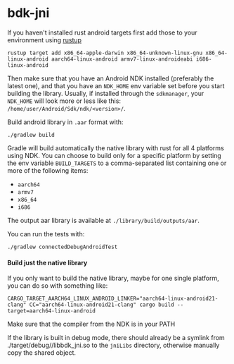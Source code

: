 # bdk-jni

If you haven't installed rust android targets first add those to your environment using [rustup](https://www.rust-lang.org/learn/get-started)

   ```
   rustup target add x86_64-apple-darwin x86_64-unknown-linux-gnu x86_64-linux-android aarch64-linux-android armv7-linux-androideabi i686-linux-android
   ```

Then make sure that you have an Android NDK installed (preferably the latest one), and that you have an `NDK_HOME` env variable set before you start building the library. Usually, if installed through the `sdkmanager`,
your `NDK_HOME` will look more or less like this: `/home/user/Android/Sdk/ndk/<version>/`.

Build android library in `.aar` format with:
```
./gradlew build
```
Gradle will build automatically the native library with rust for all 4 platforms using NDK. You can choose to build only for a specific platform by setting the env variable `BUILD_TARGETS` to a comma-separated list
containing one or more of the following items:

* `aarch64`
* `armv7`
* `x86_64`
* `i686`

The output aar library is available at `./library/build/outputs/aar`.

You can run the tests with:
```
./gradlew connectedDebugAndroidTest
```

#### Build just the native library

If you only want to build the native library, maybe for one single platform, you can do so with something like:

```
CARGO_TARGET_AARCH64_LINUX_ANDROID_LINKER="aarch64-linux-android21-clang" CC="aarch64-linux-android21-clang" cargo build --target=aarch64-linux-android
```

Make sure that the compiler from the NDK is in your PATH

If the library is built in debug mode, there should already be a symlink from ./target/debug/<target>/libbdk\_jni.so to the `jniLibs` directory, otherwise manually copy the shared object.

